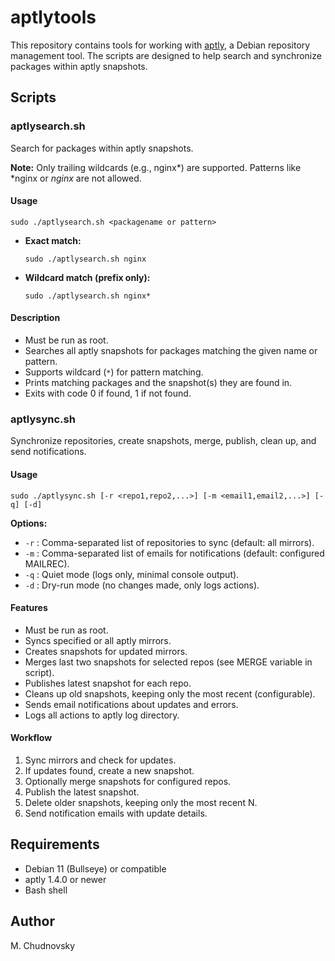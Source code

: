 # aptlytools

This repository contains tools for working with [aptly](https://www.aptly.info/), a Debian repository management tool. The scripts are designed to help search and synchronize packages within aptly snapshots.

## Scripts

### aptlysearch.sh
Search for packages within aptly snapshots.

**Note:** Only trailing wildcards (e.g., nginx*) are supported. Patterns like *nginx or *nginx* are not allowed.

#### Usage
```
sudo ./aptlysearch.sh <packagename or pattern>
```
- **Exact match:**
  ```
  sudo ./aptlysearch.sh nginx
  ```
- **Wildcard match (prefix only):**
  ```
  sudo ./aptlysearch.sh nginx*
  ```

#### Description
- Must be run as root.
- Searches all aptly snapshots for packages matching the given name or pattern.
- Supports wildcard (`*`) for pattern matching.
- Prints matching packages and the snapshot(s) they are found in.
- Exits with code 0 if found, 1 if not found.

### aptlysync.sh
Synchronize repositories, create snapshots, merge, publish, clean up, and send notifications.

#### Usage
```
sudo ./aptlysync.sh [-r <repo1,repo2,...>] [-m <email1,email2,...>] [-q] [-d]
```

**Options:**
- `-r` : Comma-separated list of repositories to sync (default: all mirrors).
- `-m` : Comma-separated list of emails for notifications (default: configured MAILREC).
- `-q` : Quiet mode (logs only, minimal console output).
- `-d` : Dry-run mode (no changes made, only logs actions).

#### Features
- Must be run as root.
- Syncs specified or all aptly mirrors.
- Creates snapshots for updated mirrors.
- Merges last two snapshots for selected repos (see MERGE variable in script).
- Publishes latest snapshot for each repo.
- Cleans up old snapshots, keeping only the most recent (configurable).
- Sends email notifications about updates and errors.
- Logs all actions to aptly log directory.

#### Workflow
1. Sync mirrors and check for updates.
2. If updates found, create a new snapshot.
3. Optionally merge snapshots for configured repos.
4. Publish the latest snapshot.
5. Delete older snapshots, keeping only the most recent N.
6. Send notification emails with update details.

## Requirements
- Debian 11 (Bullseye) or compatible
- aptly 1.4.0 or newer
- Bash shell

## Author
M. Chudnovsky
